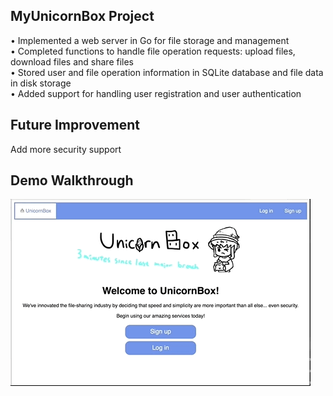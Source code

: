 ## MyUnicornBox Project
•	Implemented a web server in Go for file storage and management <br>
•	Completed functions to handle file operation requests: upload files, download files and share files<br>
•	Stored user and file operation information in SQLite database and file data in disk storage<br>
•	Added support for handling user registration and user authentication<br>
  
## Future Improvement
Add more security support

## Demo Walkthrough
<img src='https://github.com/Haiweizhen/MyUnicornBox_demo/blob/master/111.gif' />
